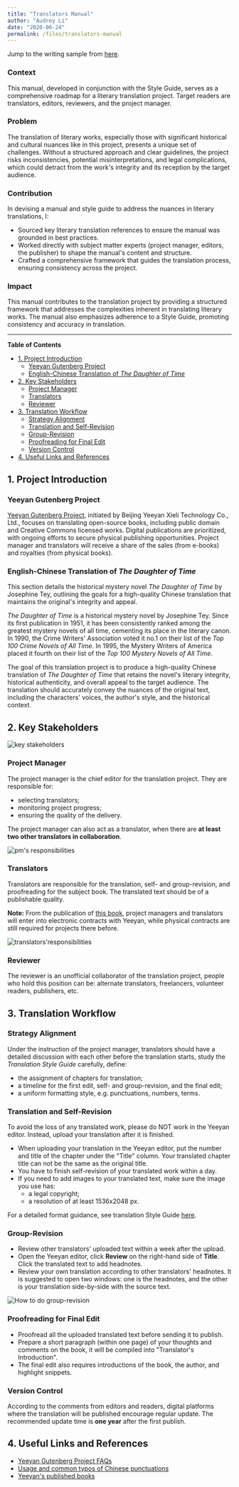 ```yaml
---
title: "Translators Manual"
author: "Audrey Li"
date: "2020-06-24" 
permalink: /files/translators-manual
---
```


Jump to the writing sample from [here](#manual-content). 

### Context
This manual, developed in conjunction with the Style Guide, serves as a comprehensive roadmap for a literary translation project. Target readers are translators, editors, reviewers, and the project manager. 

### Problem
The translation of literary works, especially those with significant historical and cultural nuances like in this project, presents a unique set of challenges. Without a structured approach and clear guidelines, the project risks inconsistencies, potential misinterpretations, and legal complications, which could detract from the work's integrity and its reception by the target audience.

### Contribution
In devising a manual and style guide to address the nuances in literary translations, I:
- Sourced key literary translation references to ensure the manual was grounded in best practices.
- Worked directly with subject matter experts (project manager, editors, the publisher) to shape the manual's content and structure.
- Crafted a comprehensive framework that guides the translation process, ensuring consistency across the project.

### Impact 
This manual contributes to the translation project by providing a structured framework that addresses the complexities inherent in translating literary works. The manual also emphasizes adherence to a Style Guide, promoting consistency and accuracy in translation. 

---
<a id="manual-content"></a>

**Table of Contents**
- [1. Project Introduction](#1-project-introduction)
  - [Yeeyan Gutenberg Project](#yeeyan-gutenberg-project)
  - [English-Chinese Translation of *The Daughter of Time*](#english-chinese-translation-of-the-daughter-of-time)
- [2. Key Stakeholders](#2-key-stakeholders)
  - [Project Manager](#project-manager)
  - [Translators](#translators)
  - [Reviewer](#reviewer)
- [3. Translation Workflow](#3-translation-workflow)
  - [Strategy Alignment](#strategy-alignment)
  - [Translation and Self-Revision](#translation-and-self-revision)
  - [Group-Revision](#group-revision)
  - [Proofreading for Final Edit](#proofreading-for-final-edit)
  - [Version Control](#version-control)
- [4. Useful Links and References](#4-useful-links-and-references)


## 1. Project Introduction

### Yeeyan Gutenberg Project
[Yeeyan Gutenberg Project](http://g.yeeyan.com/), initiated by Beijing Yeeyan Xieli Technology Co., Ltd., focuses on translating open-source books, including public domain and Creative Commons licensed works. Digital publications are prioritized, with ongoing efforts to secure physical publishing opportunities. Project manager and translators will receive a share of the sales (from e-books) and royalties (from physical books).

### English-Chinese Translation of *The Daughter of Time*
This section details the historical mystery novel *The Daughter of Time* by Josephine Tey, outlining the goals for a high-quality Chinese translation that maintains the original's integrity and appeal.

*The Daughter of Time* is a historical mystery novel by Josephine Tey. Since its first publication in 1951, it has been consistently ranked among the greatest mystery novels of all time, cementing its place in the literary canon. In 1990, the Crime Writers' Association voted it no.1 on their list of the *Top 100 Crime Novels of All Time*. In 1995, the Mystery Writers of America placed it fourth on their list of the *Top 100 Mystery Novels of All Time*.

The goal of this translation project is to produce a high-quality Chinese translation of *The Daughter of Time* that retains the novel's literary integrity, historical authenticity, and overall appeal to the target audience. The translation should accurately convey the nuances of the original text, including the characters' voices, the author's style, and the historical context.

## 2. Key Stakeholders

![key stakeholders](images/key%20stakeholders.png)

### Project Manager
The project manager is the chief editor for the translation project. They are responsible for:
- selecting translators;
- monitoring project progress;
- ensuring the quality of the delivery.

The project manager can also act as a translator, when there are **at least two other translators in collaboration**. 

![pm's responsibilities](images/pm%20resp.png)

### Translators
Translators are responsible for the translation, self- and group-revision, and proofreading for the subject book. The translated text should be of a publishable quality. 

**Note:** From the publication of [this book](http://g.yeeyan.org/view/2513), project managers and translators will enter into electronic contracts with Yeeyan, while physical contracts are still required for projects there before. 

![translators'responsibilities](images/translators%20resp.png)

### Reviewer

The reviewer is an unofficial collaborator of the translation project, people who hold this position can be: alternate translators, freelancers, volunteer readers, publishers, etc.

## 3. Translation Workflow 

### Strategy Alignment
Under the instruction of the project manager, translators should have a detailed discussion with each other before the translation starts, study the *Translation Style Guide* carefully, define:
- the assignment of chapters for translation;
- a timeline for the first edit, self- and group-revision, and the final edit;
- a uniform formatting style, e.g. punctuations, numbers, terms.
  
### Translation and Self-Revision
To avoid the loss of any translated work, please do NOT work in the Yeeyan editor. Instead, upload your translation after it is finished. 
- When uploading your translation in the Yeeyan editor, put the number and title of the chapter under the "Title" column. Your translated chapter title can not be the same as the original title. 
- You have to finish self-revision of your translated work within a day. 
- If you need to add images to your translated text, make sure the image you use has:
  - a legal copyright;
  - a resolution of at least 1536x2048 px. 

For a detailed format guidance, see translation Style Guide [here](/my-web/files/translation-style-guide). 

### Group-Revision
- Review other translators' uploaded text within a week after the upload. 
- Open the Yeeyan editor, click **Review** on the right-hand side of **Title**. Click the translated text to add headnotes. 
- Review your own translation according to other translators' headnotes. It is suggested to open two windows: one is the headnotes, and the other is your translation side-by-side with the source text.
    
![How to do group-revision](images/group_revision.png)

### Proofreading for Final Edit
- Proofread all the uploaded translated text before sending it to publish.
- Prepare a short paragraph (within one page) of your thoughts and comments on the book, it will be compiled into "Translator's Introduction". 
- The final edit also requires introductions of the book, the author, and highlight snippets. 
  
### Version Control 
According to the comments from editors and readers, digital platforms where the translation will be published encourage regular update. The recommended update time is **one year** after the first publish. 

## 4. Useful Links and References 
- [Yeeyan Gutenberg Project FAQs](http://about.yeeyan.com/#/)
- [Usage and common typos of Chinese punctuations](https://reurl.cc/E1vVov)
- [Yeeyan's published books](http://g.yeeyan.com/books/onsale)